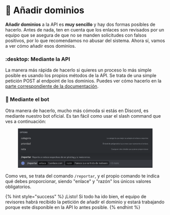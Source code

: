 # 📌 Añadir dominios

**Añadir dominios** a la API es **muy sencillo** y hay dos formas posibles de hacerlo. Antes de nada, ten en cuenta que los enlaces son revisados por un equipo que se asegura de que no se manden solicitudes con falsos positivos, por lo que recomendamos no abusar del sistema. Ahora sí, vamos a ver cómo añadir esos dominios.



### :desktop: Mediante la API

La manera más rápida de hacerlo si quieres un proceso lo más simple posible es usando los propios métodos de la API. Se trata de una simple petición POST al endpoint de los dominios. Puedes ver cómo hacerlo en la [parte correspondiente de la documentación](../reference/api-reference/domains.md#anadir-un-dominio).



### :robot: Mediante el bot

Otra manera de hacerlo, mucho más cómoda si estás en Discord, es mediante nuestro bot oficial. Es tan fácil como usar el slash command que ves a continuación:

<figure><img src="../.gitbook/assets/image.png" alt="/reportar <enlace> <razón> [categoría] [prioridad] [nota]"><figcaption></figcaption></figure>

Como ves, se trata del comando `/reportar`, y el propio comando te indica qué debes proporcionar, siendo "enlace" y "razón" los únicos valores obligatorios.



{% hint style="success" %}
¡Listo! Si todo ha ido bien, el equipo de revisores habrá recibido la petición de añadir el dominio y estará trabajando porque este disponible en la API lo antes posible.
{% endhint %}
